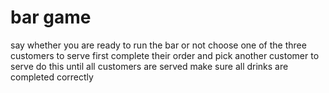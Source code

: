 # bar game

say whether you are ready to run the bar or not
choose one of the three customers to serve first
complete their order and pick another customer to serve
do this until all customers are served
make sure all drinks are completed correctly
